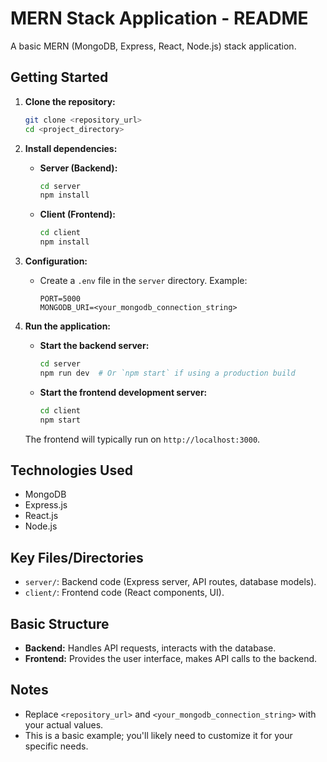 # MERN Stack Application - README

A basic MERN (MongoDB, Express, React, Node.js) stack application.

## Getting Started

1.  **Clone the repository:**
    ```bash
    git clone <repository_url>
    cd <project_directory>
    ```

2.  **Install dependencies:**

    *   **Server (Backend):**
        ```bash
        cd server
        npm install
        ```

    *   **Client (Frontend):**
        ```bash
        cd client
        npm install
        ```

3.  **Configuration:**

    *   Create a `.env` file in the `server` directory.  Example:

        ```
        PORT=5000
        MONGODB_URI=<your_mongodb_connection_string>
        ```

4.  **Run the application:**

    *   **Start the backend server:**
        ```bash
        cd server
        npm run dev  # Or `npm start` if using a production build
        ```

    *   **Start the frontend development server:**
        ```bash
        cd client
        npm start
        ```

    The frontend will typically run on `http://localhost:3000`.

## Technologies Used

*   MongoDB
*   Express.js
*   React.js
*   Node.js

## Key Files/Directories

*   `server/`: Backend code (Express server, API routes, database models).
*   `client/`: Frontend code (React components, UI).

## Basic Structure

*   **Backend:**  Handles API requests, interacts with the database.
*   **Frontend:**  Provides the user interface, makes API calls to the backend.

## Notes

*   Replace `<repository_url>` and `<your_mongodb_connection_string>` with your actual values.
*   This is a basic example; you'll likely need to customize it for your specific needs.
